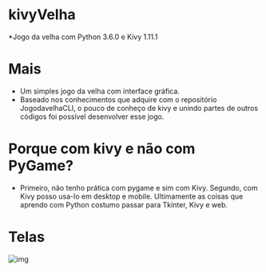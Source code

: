 # kivyVelha

*Jogo da velha com Python 3.6.0 e Kivy 1.11.1

# Mais

* Um simples jogo da velha com interface gráfica. 
* Baseado nos conhecimentos que adquire com o repositório JogodavelhaCLI, o pouco de conheço de kivy e unindo partes de outros códigos foi possível desenvolver esse jogo.

# Porque com kivy e não com PyGame?

* Primeiro, não tenho prática com pygame e sim com Kivy. Segundo, com Kivy posso usa-lo em desktop e mobile. Ultimamente as coisas que aprendo com Python costumo passar para Tkinter, Kivy e web.

# Telas

![img](file:///C:/Users/marba/Desktop/jogokivy/tela1.PNG)



